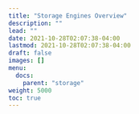 ```yaml
---
title: "Storage Engines Overview"
description: ""
lead: ""
date: 2021-10-28T02:07:38-04:00
lastmod: 2021-10-28T02:07:38-04:00
draft: false
images: []
menu: 
  docs:
    parent: "storage"
weight: 5000
toc: true
---
```


